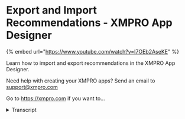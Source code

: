 # Export and Import Recommendations - XMPRO App Designer
{% embed url="https://www.youtube.com/watch?v=I7OEb2AseKE" %}



Learn how to import and export recommendations in the XMPRO App Designer.

Need help with creating your XMPRO apps? Send an email to support@xmpro.com

Go to https://xmpro.com if you want to...
<details>
<summary>Transcript</summary>Learn how to import and export recommendations in the XMPRO App Designer.

Need help with creating your XMPRO apps? Send an email to support@xmpro.com

Go to https://xmpro.com if you want to...
welcome to another training video from

example today we'll be looking at how to

export and

import recommendation in app designer

to export a recommendation first we need

to click on the

recommendation from the menu

and click on manage recommendations

select the recommendation you want to

export

you can either hover the mop

or expand the play

you will see the export button

click on the exhaust button and save the

file

if you want to export a different

version of the recommendation

click on the versions select the

versions

you want to export click on view

then export

to import the recommendation

we will go to the recommendation

when nature mathematicians

and you will see the import button here

click on the import button

select the file

type the name of the new recommendation

select the data stream that you want to

connect

save and the new recommendation will be

displayed

and this is how you export an input and

recommendation thank you for watching
</details>